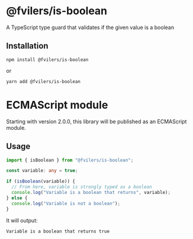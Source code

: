 # @fvilers/is-boolean

A TypeScript type guard that validates if the given value is a boolean

## Installation

```
npm install @fvilers/is-boolean
```

or

```
yarn add @fvilers/is-boolean
```

# ECMAScript module

Starting with version 2.0.0, this library will be published as an ECMAScript module.

## Usage

```ts
import { isBoolean } from "@fvilers/is-boolean";

const variable: any = true;

if (isBoolean(variable)) {
  // From here, variable is strongly typed as a boolean
  console.log("Variable is a boolean that returns", variable);
} else {
  console.log("Variable is not a boolean");
}
```

It will output:

```
Variable is a boolean that returns true
```
